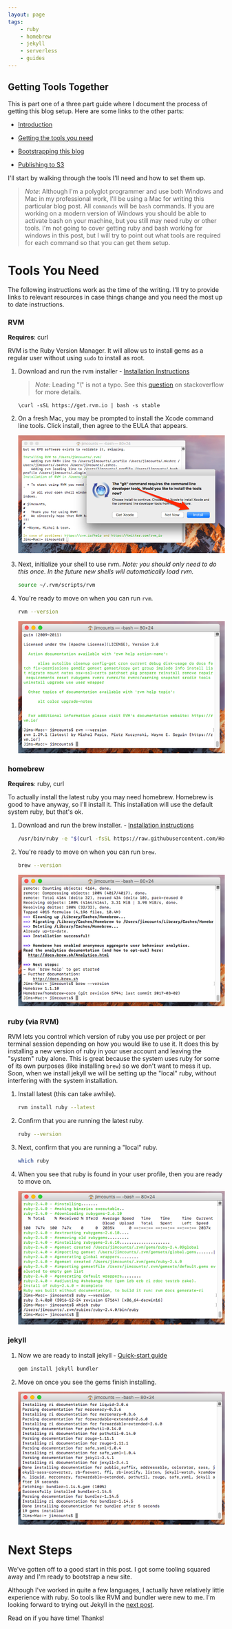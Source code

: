 ```yaml
---
layout: page
tags:
    - ruby
    - homebrew
    - jekyll
    - serverless
    - guides
---
```


## Getting Tools Together

This is part one of a three part guide where I document the process of getting this blog setup.  Here are some links to the other parts:

   * [Introduction]()
   
   * [Getting the tools you need](/guides/hello-world/getting-tools.html)
   
   * [Bootstrapping this blog](/guides/hello-world/bootstrapping-this-blog-with-jekyll.html)
   
   * [Publishing to S3](/guides/hello-world/publish-jekyll-site-to-s3-with-circleci.html)
   
I'll start by walking through the tools I'll need and how to set them up.
   
> *Note*: Although I'm a polyglot programmer and use both Windows and Mac in my professional work, I'll be using a Mac for writing this particular blog post.  All `commands` will be `bash` commands.  If you are working on a modern version of Windows you should be able to activate bash on your machine, but you still may need ruby or other tools.  I'm not going to cover getting ruby and bash working for windows in this post, but I will try to point out what tools are required for each command so that you can get them setup.

# Tools You Need

The following instructions work as the time of the writing.  I'll try to provide links to relevant resources in case things change and you need the most up to date instructions.

### RVM 

**Requires**: curl
       
RVM is the Ruby Version Manager.  It will allow us to install gems as a regular user without using `sudo` to install as root. 
        
1. Download and run the rvm installer - [Installation Instructions](https://rvm.io/)

    > *Note:* Leading "\\" is not a typo. See this [question](http://stackoverflow.com/questions/15691977/why-start-a-shell-command-with-a-backslash) on stackoverflow for more details. 
  
    ```
    \curl -sSL https://get.rvm.io | bash -s stable
    ```
  
1. On a fresh Mac, you may be prompted to install the Xcode command line tools.  Click install, then agree to the EULA that appears.

    ![Click Install](/media/2017/03/07/xcode-clt.png)
     
1. Next, initialize your shell to use rvm.  *Note: you should only need to do this once.  In the future new shells will automatically load rvm.*

    ```bash
    source ~/.rvm/scripts/rvm
    ```
    
1. You're ready to move on when you can run `rvm`.

    ```bash
    rvm --version
    ```
    
    ![RVM](/media/2017/03/07/rvm-working.png)
        
### homebrew 

**Requires**: ruby, curl

To actually install the latest ruby you may need homebrew.  Homebrew is good to have anyway, so I'll install it.  This installation will use the default system ruby, but that's ok.
    
1. Download and run the brew installer. - [Installation instructions](https://brew.sh/)

    ```bash
    /usr/bin/ruby -e "$(curl -fsSL https://raw.githubusercontent.com/Homebrew/install/master/install)"
    ```
    
1. You're ready to move on when you can run `brew`.

    ```bash
    brew --version
    ```
    
    ![brew](/media/2017/03/07/brew-working.png)
    
### ruby (via RVM)

RVM lets you control which version of ruby you use per project or per terminal session depending on how you would like to use it.  It does this by installing a new version of ruby in your user account and leaving the "system" ruby alone.  This is great because the system uses ruby for some of its own purposes (like installing `brew`) so we don't want to mess it up.  Soon, when we install jekyll we will be setting up the "local" ruby, without interfering with the system installation.

1. Install latest (this can take awhile).
   
    ```bash
    rvm install ruby --latest
    ```
    
1. Confirm that you are running the latest ruby.

    ```bash
    ruby --version
    ```
    
1. Next, confirm that you are running a "local" ruby.

    ```bash
    which ruby
    ```
    
1. When you see that ruby is found in your user profile, then you are ready to move on.

    ![Local Ruby](/media/2017/03/07/local-ruby.png)

### jekyll 

1. Now we are ready to install jekyll - [Quick-start guide](https://jekyllrb.com/docs/quickstart/)
    
    ```bash
    gem install jekyll bundler
    ```
    
1. Move on once you see the gems finish installing.

    ![gems](/media/2017/03/07/gems.png)
            
# Next Steps

We've gotten off to a good start in this post.  I got some tooling squared away and I'm ready to bootstrap a new site.
  
Although I've worked in quite a few languages, I actually have relatively little experience with ruby.  So tools like RVM and bundler were new to me.  I'm looking forward to trying out Jekyll in the [next post](/guides/hello-world/bootstrapping-this-blog-with-jekyll.html).    

Read on if you have time!  Thanks!